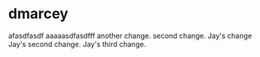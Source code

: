 dmarcey
=======
afasdfasdf
aaaaasdfasdfff
another change.
second change.
Jay's change
Jay's second change.
Jay's third change.

